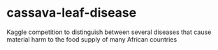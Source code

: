# cassava-leaf-disease
Kaggle competition to distinguish between several diseases that cause material harm to the food supply of many African countries
